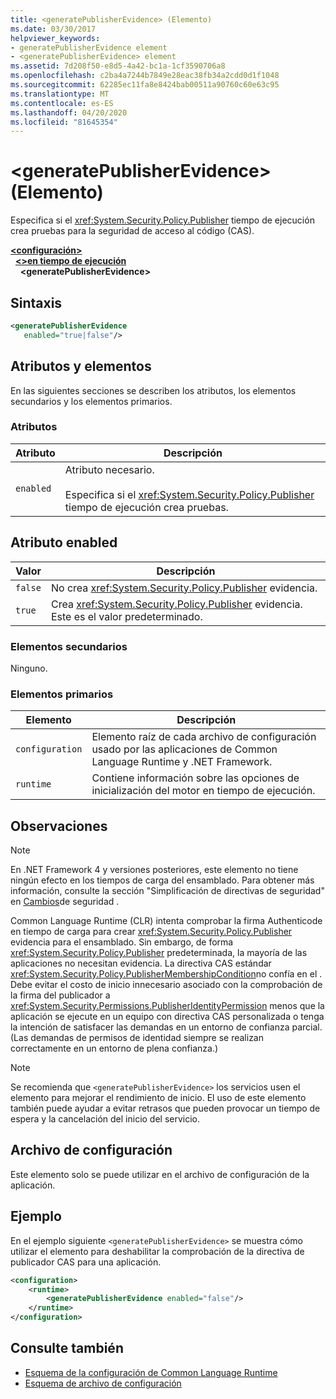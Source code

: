 ```yaml
---
title: <generatePublisherEvidence> (Elemento)
ms.date: 03/30/2017
helpviewer_keywords:
- generatePublisherEvidence element
- <generatePublisherEvidence> element
ms.assetid: 7d208f50-e8d5-4a42-bc1a-1cf3590706a8
ms.openlocfilehash: c2ba4a7244b7849e28eac38fb34a2cdd0d1f1048
ms.sourcegitcommit: 62285ec11fa8e8424bab00511a90760c60e63c95
ms.translationtype: MT
ms.contentlocale: es-ES
ms.lasthandoff: 04/20/2020
ms.locfileid: "81645354"
---
```

# <a name="generatepublisherevidence-element"></a>\<generatePublisherEvidence> (Elemento)
Especifica si el <xref:System.Security.Policy.Publisher> tiempo de ejecución crea pruebas para la seguridad de acceso al código (CAS).  
  
[**\<configuración>**](../configuration-element.md)\
&nbsp;&nbsp;[**\<>en tiempo de ejecución**](runtime-element.md)\
&nbsp;&nbsp;&nbsp;&nbsp;**\<generatePublisherEvidence>**  
  
## <a name="syntax"></a>Sintaxis  
  
```xml  
<generatePublisherEvidence
   enabled="true|false"/>  
```  
  
## <a name="attributes-and-elements"></a>Atributos y elementos  
 En las siguientes secciones se describen los atributos, los elementos secundarios y los elementos primarios.  
  
### <a name="attributes"></a>Atributos  
  
|Atributo|Descripción|  
|---------------|-----------------|  
|`enabled`|Atributo necesario.<br /><br /> Especifica si el <xref:System.Security.Policy.Publisher> tiempo de ejecución crea pruebas.|  
  
## <a name="enabled-attribute"></a>Atributo enabled  
  
|Valor|Descripción|  
|-----------|-----------------|  
|`false`|No crea <xref:System.Security.Policy.Publisher> evidencia.|  
|`true`|Crea <xref:System.Security.Policy.Publisher> evidencia. Este es el valor predeterminado.|  
  
### <a name="child-elements"></a>Elementos secundarios  
 Ninguno.  
  
### <a name="parent-elements"></a>Elementos primarios  
  
|Elemento|Descripción|  
|-------------|-----------------|  
|`configuration`|Elemento raíz de cada archivo de configuración usado por las aplicaciones de Common Language Runtime y .NET Framework.|  
|`runtime`|Contiene información sobre las opciones de inicialización del motor en tiempo de ejecución.|  
  
## <a name="remarks"></a>Observaciones  
  
> [!NOTE]
> En .NET Framework 4 y versiones posteriores, este elemento no tiene ningún efecto en los tiempos de carga del ensamblado. Para obtener más información, consulte la sección "Simplificación de directivas de seguridad" en [Cambios](https://docs.microsoft.com/previous-versions/dotnet/framework/security/security-changes)de seguridad .  
  
 Common Language Runtime (CLR) intenta comprobar la firma Authenticode en tiempo de carga para crear <xref:System.Security.Policy.Publisher> evidencia para el ensamblado. Sin embargo, de forma <xref:System.Security.Policy.Publisher> predeterminada, la mayoría de las aplicaciones no necesitan evidencia. La directiva CAS estándar <xref:System.Security.Policy.PublisherMembershipCondition>no confía en el . Debe evitar el costo de inicio innecesario asociado con la comprobación de la firma del publicador a <xref:System.Security.Permissions.PublisherIdentityPermission> menos que la aplicación se ejecute en un equipo con directiva CAS personalizada o tenga la intención de satisfacer las demandas en un entorno de confianza parcial. (Las demandas de permisos de identidad siempre se realizan correctamente en un entorno de plena confianza.)  
  
> [!NOTE]
> Se recomienda que `<generatePublisherEvidence>` los servicios usen el elemento para mejorar el rendimiento de inicio.  El uso de este elemento también puede ayudar a evitar retrasos que pueden provocar un tiempo de espera y la cancelación del inicio del servicio.  
  
## <a name="configuration-file"></a>Archivo de configuración  
 Este elemento solo se puede utilizar en el archivo de configuración de la aplicación.  
  
## <a name="example"></a>Ejemplo  
 En el ejemplo siguiente `<generatePublisherEvidence>` se muestra cómo utilizar el elemento para deshabilitar la comprobación de la directiva de publicador CAS para una aplicación.  
  
```xml  
<configuration>  
    <runtime>  
        <generatePublisherEvidence enabled="false"/>  
    </runtime>  
</configuration>  
```  
  
## <a name="see-also"></a>Consulte también

- [Esquema de la configuración de Common Language Runtime](index.md)
- [Esquema de archivo de configuración](../index.md)
